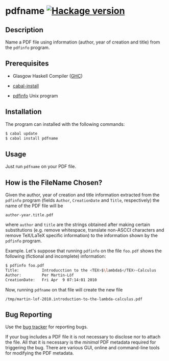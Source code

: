 pdfname [![Hackage version](https://img.shields.io/hackage/v/pdfname.svg?label=Hackage)](http://hackage.haskell.org/package/pdfname)
=======

Description
-----------

Name a PDF file using information (author, year of creation and title)
from the `pdfinfo` program.


Prerequisites
--------------

* Glasgow Haskell Compiler ([GHC](https://www.haskell.org/ghc/))

* [cabal-install](http://www.haskell.org/cabal/)

* [pdfinfo](http://linuxcommand.org/man_pages/pdfinfo1.html) Unix
  program


Installation
------------

The program can installed with the following commands:

```bash
$ cabal update
$ cabal install pdfname
```

Usage
-----

Just run `pdfname` on your PDF file.


How is the FileName Chosen?
---------------------------

Given the author, year of creation and title information extracted
from the `pdfinfo` program (fields `Author`, `CreationDate` and
`Title`, respectively) the name of the PDF file will be

```
author-year.title.pdf
```

where `author` and `title` are the strings obtained after making
certain substitutions (e.g. remove whitespace, translate non-ASCCI
characters and remove TeX/LaTeX specific information) to the
information shown by the `pdfinfo` program.

Example. Let's suppose that running `pdfinfo` on the file `foo.pdf`
shows the following (fictional and incomplete) information:

```bash
$ pdfinfo foo.pdf
Title:          Introducction to the <TEX>$\lambda$</TEX>-Calculus
Author:         Per Martin-Löf
CreationDate:   Fri Apr  9 07:14:01 2010
```

Now, running `pdfname` on that file will create the new file

```
/tmp/martin-lof-2010.introduction-to-the-lambda-calculus.pdf
```

Bug Reporting
-------------

Use the [bug tracker](https://github.com/asr/pdfname/issues) for
reporting bugs.

If your bug includes a PDF file it is not necessary to disclose nor to
attach the file. All that it is necessary is the *minimal* PDF
metadata required for triggering the bug. There are various GUI,
online and command-line tools for modifying the PDF metadata.
